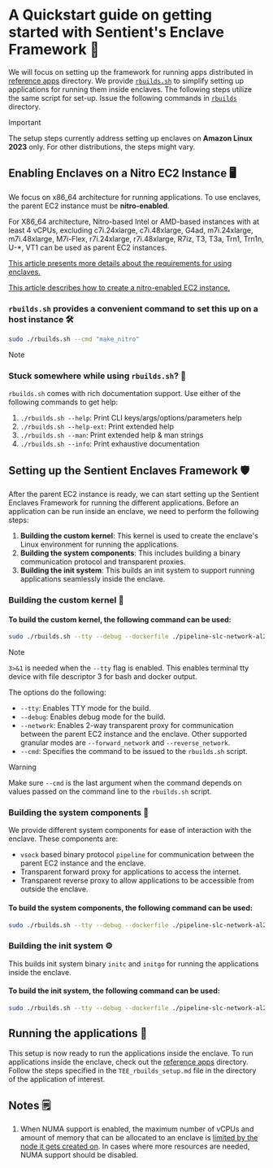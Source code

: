 # A Quickstart guide on getting started with Sentient's Enclave Framework 🚀

We will focus on setting up the framework for running apps distributed in [reference apps](../../reference_apps/) directory. We provide [`rbuilds.sh`](../../rbuilds/rbuilds.sh) to simplify setting up applications for running them inside enclaves. The following steps utilize the same script for set-up. Issue the following commands in [`rbuilds`](../../rbuilds) directory.
> [!IMPORTANT]
> The setup steps currently address setting up enclaves on **Amazon Linux 2023** only. For other distributions, the steps might vary. 

## Enabling Enclaves on a Nitro EC2 Instance 🖥️

We focus on x86_64 architecture for running applications. To use enclaves, the parent EC2 instance must be **nitro-enabled**.

For X86_64 architecture, Nitro-based Intel or AMD-based instances with at least 4 vCPUs, excluding c7i.24xlarge, c7i.48xlarge, G4ad, m7i.24xlarge, m7i.48xlarge, M7i-Flex, r7i.24xlarge, r7i.48xlarge, R7iz, T3, T3a, Trn1, Trn1n, U-*, VT1 can be used as parent EC2 instances.

[This article presents more details about the requirements for using enclaves.](https://docs.aws.amazon.com/enclaves/latest/user/nitro-enclave.html#nitro-enclave-reqs)

[This article describes how to create a nitro-enabled EC2 instance.](https://docs.aws.amazon.com/enclaves/latest/user/create-enclave.html) 

### `rbuilds.sh` provides a convenient command to set this up on a host instance 🛠️
```bash
sudo ./rbuilds.sh --cmd "make_nitro"
```

> [!NOTE]
> ### Stuck somewhere while using `rbuilds.sh`? 🤔
> `rbuilds.sh` comes with rich documentation support. Use either of the following commands to get help:
> 1. `./rbuilds.sh --help`: Print CLI keys/args/options/parameters help
> 2. `./rbuilds.sh --help-ext`: Print extended help
> 3. `./rbuilds.sh --man`: Print extended help & man strings
> 4. `./rbuilds.sh --info`: Print exhaustive documentation

## Setting up the Sentient Enclaves Framework 🛡️
After the parent EC2 instance is ready, we can start setting up the Sentient Enclaves Framework for running the different applications. Before an application can be run inside an enclave, we need to perform the following steps:

1. **Building the custom kernel**: This kernel is used to create the enclave's Linux environment for running the applications.
2. **Building the system components**: This includes building a binary communication protocol and transparent proxies.
3. **Building the init system**: This builds an init system to support running applications seamlessly inside the enclave.

### Building the custom kernel 🧩
#### To build the custom kernel, the following command can be used:
```bash
sudo ./rbuilds.sh --tty --debug --dockerfile ./pipeline-slc-network-al2023.dockerfile --network --init-c --cmd "make_kernel" 2>&1 3>&1 
```
> [!NOTE] 
> `3>&1` is needed when the `--tty` flag is enabled. This enables terminal tty device with file descriptor 3 for bash and docker output.

The options do the following:
- `--tty`: Enables TTY mode for the build.
- `--debug`: Enables debug mode for the build.
- `--network`: Enables 2-way transparent proxy for communication between the parent EC2 instance and the enclave. Other supported granular modes are `--forward_network` and `--reverse_network`.
- `--cmd`: Specifies the command to be issued to the `rbuilds.sh` script.
> [!WARNING]
> Make sure `--cmd` is the last argument when the command depends on values passed on the command line to the `rbuilds.sh` script.

### Building the system components 🔧
We provide different system components for ease of interaction with the enclave. These components are:
- `vsock` based binary protocol `pipeline` for communication between the parent EC2 instance and the enclave.
- Transparent forward proxy for applications to access the internet.
- Transparent reverse proxy to allow applications to be accessible from outside the enclave.

#### To build the system components, the following command can be used:
```bash
sudo ./rbuilds.sh --tty --debug --dockerfile ./pipeline-slc-network-al2023.dockerfile --network --init-c --cmd "make_apps" 2>&1 3>&1 
```

### Building the init system ⚙️

This builds init system binary `initc` and `initgo` for running the applications inside the enclave.

#### To build the init system, the following command can be used:
```bash
sudo ./rbuilds.sh --tty --debug --dockerfile ./pipeline-slc-network-al2023.dockerfile --network --init-c --cmd "make_init" 2>&1 3>&1  
```

## Running the applications 🚀
This setup is now ready to run the applications inside the enclave. To run applications inside the enclave, check out the [reference apps](../../reference_apps/) directory. Follow the steps specified in the `TEE_rbuilds_setup.md` file in the directory of the application of interest.

## Notes 🗒️
1. When NUMA support is enabled, the maximum number of vCPUs and amount of memory that can be allocated to an enclave is [limited by the node it gets created on](https://github.com/aws/aws-nitro-enclaves-cli/issues/263). In cases where more resources are needed, NUMA support should be disabled.
